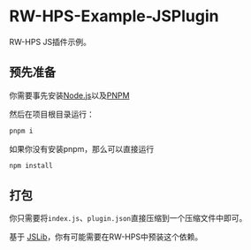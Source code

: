 # RW-HPS-Example-JSPlugin

RW-HPS JS插件示例。

## 预先准备

你需要事先安装[Node.js](https://nodejs.org)以及[PNPM](https://pnpm.io)

然后在项目根目录运行：

```sh
pnpm i
```

如果你没有安装pnpm，那么可以直接运行

```sh
npm install
```

## 打包

你只需要将`index.js`、`plugin.json`直接压缩到一个压缩文件中即可。

基于 [JSLib](https://github.com/RW-HPS/RW-HPS-JSLib)，你有可能需要在RW-HPS中预装这个依赖。